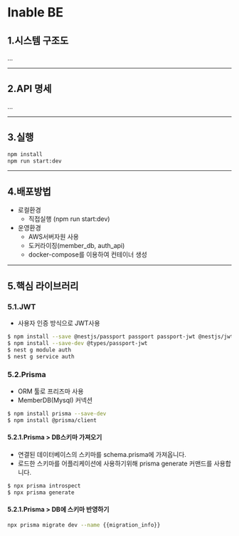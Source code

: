 # Inable BE

## 1.시스템 구조도
...

--- 
## 2.API 명세
...

--- 
## 3.실행
```bash
npm install
npm run start:dev
```

--- 
## 4.배포방법
- 로컬환경
   - 직접실행 (npm run start:dev)
- 운영환경
   - AWS서버자원 사용
   - 도커라이징(member_db, auth_api)
   - docker-compose를 이용하여 컨테이너 생성

---
## 5.핵심 라이브러리
### 5.1.JWT
- 사용자 인증 방식으로 JWT사용
```bash
$ npm install --save @nestjs/passport passport passport-jwt @nestjs/jwt
$ npm install --save-dev @types/passport-jwt
$ nest g module auth
$ nest g service auth
```

### 5.2.Prisma
- ORM 툴로 프리즈마 사용
- MemberDB(Mysql) 커넥션
```bash
$ npm install prisma --save-dev
$ npm install @prisma/client
```
#### 5.2.1.Prisma > DB스키마 가져오기
- 연결된 데이터베이스의 스키마를 schema.prisma에 가져옵니다.
- 로드한 스키마를 어플리케이션에 사용하기위해 prisma generate 커맨드를 사용합니다.
```bash
$ npx prisma introspect
$ npx prisma generate
```
#### 5.2.1.Prisma > DB에 스키마 반영하기
```bash
npx prisma migrate dev --name {{migration_info}}
```




